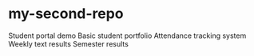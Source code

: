 # my-second-repo
Student portal demo
Basic student portfolio
Attendance tracking system
Weekly text results
Semester results
